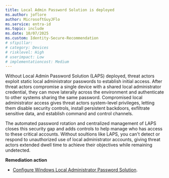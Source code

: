 ```yaml
---
title: Local Admin Password Solution is deployed
ms.author: joflore
author: MicrosoftGuyJFlo
ms.service: entra-id
ms.topic: include
ms.date: 10/07/2025
ms.custom: Identity-Secure-Recommendation
# sfipillar: 
# category: Devices
# risklevel: High
# userimpact: Low
# implementationcost: Medium
---
```

Without Local Admin Password Solution (LAPS) deployed, threat actors exploit static local administrator passwords to establish initial access. After threat actors compromise a single device with a shared local administrator credential, they can move laterally across the environment and authenticate to other systems sharing the same password. Compromised local administrator access gives threat actors system-level privileges, letting them disable security controls, install persistent backdoors, exfiltrate sensitive data, and establish command and control channels. 

The automated password rotation and centralized management of LAPS closes this security gap and adds controls to help manage who has access to these critical accounts. Without soultions like LAPS, you can't detect or respond to unauthorized use of local administrator accounts, giving threat actors extended dwell time to achieve their objectives while remaining undetected.

**Remediation action**

- [Configure Windows Local Administrator Password Solution](/entra/identity/devices/howto-manage-local-admin-passwords).

